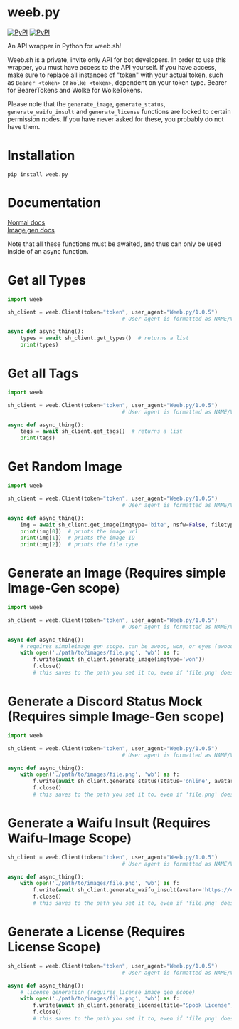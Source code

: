 # weeb.py

[![PyPI](https://img.shields.io/pypi/v/weeb.py.svg)](https://pypi.org/project/weeb.py/)
[![PyPI](https://img.shields.io/pypi/pyversions/weeb.py.svg)](https://pypi.org/project/weeb.py/)

An API wrapper in Python for weeb.sh!

Weeb.sh is a private, invite only API for bot developers. In order to use this wrapper, you must have access to the API yourself. If you have access, make sure to replace all instances of "token" with your actual token, such as `Bearer <token>` or `Wolke <token>`, dependent on your token type. Bearer for BearerTokens and Wolke for WolkeTokens.

Please note that the `generate_image`, `generate_status`, `generate_waifu_insult` and `generate_license` functions are locked to certain permission nodes. If you have never asked for these, you probably do not have them.

# Installation
```
pip install weeb.py
```
# Documentation
[Normal docs](https://gist.github.com/DasWolke/f9f8eb7bb9c4faeb10d33ab5bcc95898)\
[Image gen docs](https://gist.github.com/DasWolke/3b1f884ac7779faab7e1026feed78b6c)

Note that all these functions must be awaited, and thus can only be used inside of an async function.


# Get all Types

```python
import weeb

sh_client = weeb.Client(token="token", user_agent="Weeb.py/1.0.5")
                                    # User agent is formatted as NAME/VERSION

async def async_thing():
    types = await sh_client.get_types()  # returns a list
    print(types)
```

# Get all Tags

```python
import weeb

sh_client = weeb.Client(token="token", user_agent="Weeb.py/1.0.5")
                                    # User agent is formatted as NAME/VERSION

async def async_thing():
    tags = await sh_client.get_tags()  # returns a list
    print(tags)
```

# Get Random Image

```python
import weeb

sh_client = weeb.Client(token="token", user_agent="Weeb.py/1.0.5")
                                    # User agent is formatted as NAME/VERSION

async def async_thing():
    img = await sh_client.get_image(imgtype='bite', nsfw=False, filetype="gif")
    print(img[0])  # prints the image url
    print(img[1])  # prints the image ID
    print(img[2])  # prints the file type
```

# Generate an Image (Requires simple Image-Gen scope)

```python
import weeb

sh_client = weeb.Client(token="token", user_agent="Weeb.py/1.0.5")
                                    # User agent is formatted as NAME/VERSION

async def async_thing():
    # requires simpleimage gen scope. can be awooo, won, or eyes (awooo allows for hair and face as parameters to colour them)
    with open('./path/to/images/file.png', 'wb') as f:
        f.write(await sh_client.generate_image(imgtype='won'))
        f.close()
        # this saves to the path you set it to, even if 'file.png' doesn't exist
```

# Generate a Discord Status Mock (Requires simple Image-Gen scope)

```python
import weeb

sh_client = weeb.Client(token="token", user_agent="Weeb.py/1.0.5")
                                    # User agent is formatted as NAME/VERSIONN

async def async_thing():
    with open('./path/to/images/file.png', 'wb') as f:
        f.write(await sh_client.generate_status(status='online', avatar='https://cdn.discordapp.com/avatars/267207628965281792/f2f0b2f75710e334095132f33e15bce0.png'))
        f.close()
        # this saves to the path you set it to, even if 'file.png' doesn't exist
```

# Generate a Waifu Insult (Requires Waifu-Image Scope)

```python
sh_client = weeb.Client(token="token", user_agent="Weeb.py/1.0.5")
                                    # User agent is formatted as NAME/VERSIONN

async def async_thing():
    with open('./path/to/images/file.png', 'wb') as f:
        f.write(await sh_client.generate_waifu_insult(avatar='https://cdn.discordapp.com/avatars/267207628965281792/f2f0b2f75710e334095132f33e15bce0.png'))
        f.close()
        # this saves to the path you set it to, even if 'file.png' doesn't exist
```

# Generate a License (Requires License Scope)

```python
sh_client = weeb.Client(token="token", user_agent="Weeb.py/1.0.5")
                                    # User agent is formatted as NAME/VERSIONN

async def async_thing():
    # license generation (requires license image gen scope)
    with open('./path/to/images/file.png', 'wb') as f:
        f.write(await sh_client.generate_license(title="Spook License", avatar="https://imgur.com/zPn0DYT.png", badges=["https://imgur.com/zPn0DYT.png", "https://imgur.com/zPn0DYT.png", "https://imgur.com/zPn0DYT.png"], widgets=["1", "2", "3"]))
        f.close()
        # this saves to the path you set it to, even if 'file.png' doesn't exist
```